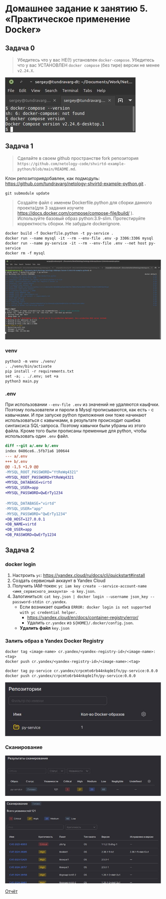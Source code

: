 # Домашнее задание к занятию 5. «Практическое применение Docker»



## Задача 0


> Убедитесь что у вас НЕ(!) установлен `docker-compose`.
> Убедитесь что у вас УСТАНОВЛЕН `docker compose` (без тире) версии не менее `v2.24.X`.

![Результат](img/task-0.jpg "Результат")



## Задача 1


> Сделайте в своем github пространстве fork репозитория ```https://github.com/netology-code/shvirtd-example-python/blob/main/README.md```.

Клон репозиториядобавлен, как подмодуль:
https://github.com/tundravarg/netology-shvirtd-example-python.git .

```shell
git submodule update
```

> Создайте файл с именем Dockerfile.python для сборки данного проекта(для 3 задания изучите https://docs.docker.com/compose/compose-file/build/ ). Используйте базовый образ python:3.9-slim. Протестируйте корректность сборки. Не забудьте dockerignore.

```shell
docker build -f Dockerfile.python -t py-service .
docker run --name mysql -it --rm --env-file .env -p 3306:3306 mysql
docker run --name py-service -it --rm --env-file .env --net host py-service
docker rm -f mysql
```

![Результат](img/task-1.jpg "Результат")

### venv

```shell
python3 -m venv ./venv/
. ./venv/bin/activate
pip install -r requirements.txt
set -a; . ./.env; set +a
python3 main.py
```

### .env

При использовании `--env-file .env` из значений не удаляются каыфчки.
Поэтому пользователи и пароли в Mysql прописываются, как есть - с кавычками.
И при запуске python приложения они тоже начинают использоваться с кавычками, в результате происходит ошибка синтаксиса SQL-запроса.
Поэтому кавычки были убраны из этого файла.
Кроме того были прописаны пременные для python, чтобы использовать один `.env` файл.

```diff
diff --git a/.env b/.env
index 0406ce6..5fb71a6 100644
--- a/.env
+++ b/.env
@@ -1,5 +1,9 @@
-MYSQL_ROOT_PASSWORD="YtReWq4321"
+MYSQL_ROOT_PASSWORD=YtReWq4321
+MYSQL_DATABASE=virtd
+MYSQL_USER=app
+MYSQL_PASSWORD=QwErTy1234
 
-MYSQL_DATABASE="virtd"
-MYSQL_USER="app"
-MYSQL_PASSWORD="QwErTy1234"
+DB_HOST=127.0.0.1
+DB_NAME=virtd
+DB_USER=app
+DB_PASSWORD=QwErTy1234
```


## Задача 2


### docker login

1. Настроить `yc`: https://yandex.cloud/ru/docs/cli/quickstart#install
2. Создать сервисный аккаунт в Yandex Cloud
3. Получить IAM-токен: `yc iam key create --service-account-name <имя_сервисного_аккаунта> -o key.json`.
4. Залогиниться: `cat key.json | docker login --username json_key --password-stdin cr.yandex`.
    * Если возникает ошибка `ERROR: docker login is not supported with yc credential helper.`
        * https://yandex.cloud/en/docs/container-registry/error/
        * Удалить `cr.yandex` из `${HOME}/.docker/config.json`.
    * **Удалить файл** `key.json`


### Залить образ в Yandex Docker Registry

```shell
docker tag <image-name> cr.yandex/<yandex-registry-id>/<image-name>:<tag>
docker push cr.yandex/<yandex-registry-id>/<image-name>:<tag>
```

```shell
docker tag py-service cr.yandex/crpcmto6rb44nkqde1fn/py-service:0.0.0
docker push cr.yandex/crpcmto6rb44nkqde1fn/py-service:0.0.0
```

![Результат](img/task-2-1.jpg "Результат")


### Сканирование

![Результат](img/task-2-2.jpg "Результат")

![Результат](img/task-2-3.jpg "Результат")

[Отчёт](files/py-service-vulnerabilities.csv)
